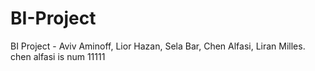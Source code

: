 # BI-Project
BI Project - Aviv Aminoff, Lior Hazan, Sela Bar, Chen Alfasi, Liran Milles.
chen alfasi is num 11111
